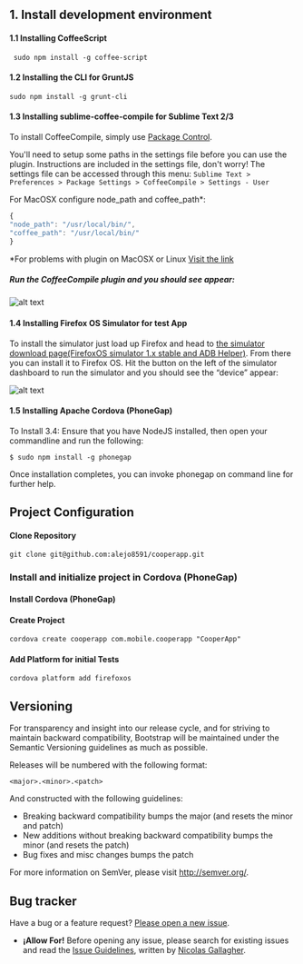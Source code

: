 ## 1. Install development environment

#### 1.1 Installing CoffeeScript

` sudo npm install -g coffee-script`

#### 1.2 Installing the CLI for GruntJS

` sudo npm install -g grunt-cli `

#### 1.3 Installing sublime-coffee-compile for Sublime Text 2/3

To install CoffeeCompile, simply use [Package Control](http://wbond.net/sublime_packages/package_control).

You'll need to setup some paths in the settings file before you can use the plugin. Instructions are
included in the settings file, don't worry! The settings file can be accessed through this menu:
`Sublime Text > Preferences > Package Settings > CoffeeCompile > Settings - User`

For MacOSX configure node_path and coffee_path*:
```javascript
{
"node_path": "/usr/local/bin/",
"coffee_path": "/usr/local/bin/"
}
```
*For problems with plugin on MacOSX or Linux [Visit the link](https://github.com/surjikal/sublime-coffee-compile/issues/30)

##### Run the CoffeeCompile plugin and you should see appear: 

![alt text](https://github-camo.global.ssl.fastly.net/56da0e7db09cda09628c5c6c58965c8c3169e79a/687474703a2f2f692e696d6775722e636f6d2f324a3439512e706e67 "Firefox OS Simulatro")


#### 1.4 Installing Firefox OS Simulator for test App

To install the simulator just load up Firefox and head to [the simulator download page(FirefoxOS simulator 1.x stable and ADB Helper)](https://ftp.mozilla.org/pub/mozilla.org/labs/fxos-simulator/). From there you can install it to Firefox OS. Hit the button on the left of the simulator dashboard to run the simulator and you should see the “device” appear:

![alt text](http://cl.ly/image/2k2T2X3E3S1f/Screen%20Shot%202013-07-01%20at%2011.42.08.png "Firefox OS Simulatro")


#### 1.5 Installing Apache Cordova (PhoneGap)

To Install 3.4: Ensure that you have NodeJS installed, then open your commandline and run the following:

` $ sudo npm install -g phonegap `
            
Once installation completes, you can invoke phonegap on command line for further help.

## Project Configuration

#### Clone Repository

` git clone git@github.com:alejo8591/cooperapp.git `


### Install and initialize project in Cordova (PhoneGap)

#### Install Cordova (PhoneGap)

#### Create Project
` cordova create cooperapp com.mobile.cooperapp "CooperApp" `

#### Add Platform for initial Tests
` cordova platform add firefoxos `

## Versioning

For transparency and insight into our release cycle, and for striving to maintain backward compatibility, Bootstrap will be maintained under the Semantic Versioning guidelines as much as possible.

Releases will be numbered with the following format:

`<major>.<minor>.<patch>`

And constructed with the following guidelines:

* Breaking backward compatibility bumps the major (and resets the minor and patch)
* New additions without breaking backward compatibility bumps the minor (and resets the patch)
* Bug fixes and misc changes bumps the patch

For more information on SemVer, please visit http://semver.org/.


## Bug tracker

Have a bug or a feature request? [Please open a new issue](https://github.com/alejo8591/cooperapp/issues). 
+ **¡Allow For!** Before opening any issue, please search for existing issues and read the [Issue Guidelines](https://github.com/necolas/issue-guidelines), written by [Nicolas Gallagher](https://github.com/necolas/).



